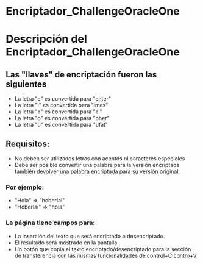 # Encriptador_ChallengeOracleOne

# Descripción del Encriptador_ChallengeOracleOne



## Las "llaves" de encriptación fueron las siguientes

- La letra "e" es convertida para "enter"
- La letra "i" es convertida para "imes"
- La letra "a" es convertida para "ai"
- La letra "o" es convertida para "ober"
- La letra "u" es convertida para "ufat"

## Requisitos:

- No deben ser utilizados letras con acentos ni caracteres especiales
- Debe ser posible convertir una palabra para la versión encriptada también devolver una palabra encriptada para su versión original.

### Por ejemplo:
- "Hola" => "hoberlai"
- "Hoberlai" => "hola"

### La página tiene campos para:
- La inserción del texto que será encriptado o desencriptado.
- El resultado será mostrado en la pantalla.
- Un botón que copia el texto encriptado/desencriptado para la sección de transferencia con las mismas funcionalidades de control+C contro+V



